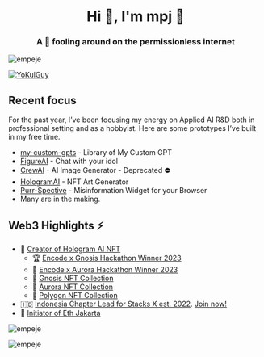 <h1 align="center">Hi 👋, I'm mpj 🦝</h1>
<h3 align="center">A 🦝 fooling around on the permissionless internet</h3>

<p align="left"> <img src="https://komarev.com/ghpvc/?username=empeje&label=Profile%20views&color=0e75b6&style=flat" alt="empeje" /> </p>
<p align="left"> <a href="https://twitter.com/YoKulGuy" target="blank"><img src="https://img.shields.io/twitter/follow/YoKulGuy?logo=twitter&style=for-the-badge" alt="YoKulGuy" /></a> </p>

## Recent focus

For the past year, I’ve been focusing my energy on Applied AI R&D both in professional setting and as a hobbyist. Here are some prototypes I’ve built in my free time.
- [my-custom-gpts](https://github.com/empeje/my-custom-gpts) - Library of My Custom GPT
- [FigureAI](https://figureai.andalas.co) - Chat with your idol
- [CrewAI](https://crew-ai.fly.dev) - AI Image Generator - Deprecated ⛔️
- [HologramAI](http://tryhologram.art) - NFT Art Generator
- [Purr-Spective](https://chromewebstore.google.com/detail/purrspective/iapjmbmobcahmeebddonncajaeciefdf?hl=nl) - Misinformation Widget for your Browser
- Many are in the making. 


## Web3 Highlights ⚡️

- 🎨 [Creator of Hologram AI NFT](https://tryhologram.art/)
    - 🏆 [Encode x Gnosis Hackathon Winner 2023](https://medium.com/encode-club/encode-x-gnosis-hackathon-prizewinners-and-summary-c8e834aea325)
    - 🥇 [Encode x Aurora Hackathon Winner 2023](https://medium.com/encode-club/encode-x-aurora-hackathon-prizewinners-and-summary-8c2dff465a75)
    - 🦉 [Gnosis NFT Collection](https://niftyfair.io/gc/collection/0x45632949a5b0e576914232b2908f84d5c5ef005c/)
    - 🌌 [Aurora NFT Collection](https://tofunft.com/discover/items?contracts=85949&network=1313161554)
    - 🧬 [Polygon NFT Collection](https://opensea.io/collection/hologram-art)
- 🇮🇩 [Indonesia Chapter Lead for Stacks Ӿ est. 2022](https://twitter.com/StacksOrg/status/1647374496620314629?s=20). [Join now!](https://t.me/stacksindonesia)
- 💎 [Initiator of Eth Jakarta](https://t.me/ethjkt)

<p><img align="center" src="https://github-readme-stats.vercel.app/api/top-langs?username=empeje&show_icons=true&locale=en&layout=compact" alt="empeje" /></p>
<p><img align="center" src="https://github-readme-stats.vercel.app/api?username=empeje&show_icons=true&locale=en" alt="empeje" /></p>
